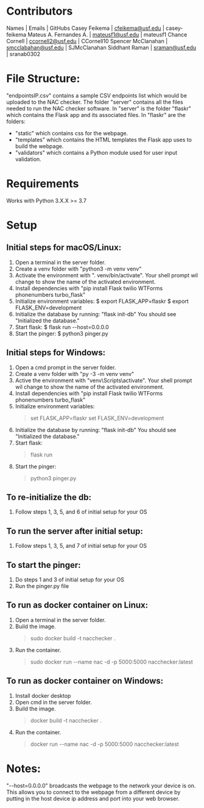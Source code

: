 # Contributors
Names                   | Emails                | GitHubs
Casey Feikema           | cfeikema@usf.edu      | casey-feikema
Mateus A. Fernandes A.  | mateusf1@usf.edu      | mateusf1
Chance Cornell          | ccornell2@usf.edu     | CCornell10
Spencer McClanahan      | smcclabahan@usf.edu   | SJMcClanahan
Siddhant Raman          | sraman@usf.edu        | sranab0302

# File Structure:
"endpointsIP.csv" contains a sample CSV endpoints list which would be uploaded to the NAC checker.
The folder "server" contains all the files needed to run the NAC checker software.
In "server" is the folder "flaskr" which contains the Flask app and its associated files.
In "flaskr" are the folders:
*   "static" which contains css for the webpage.
*   "templates" which contains the HTML templates the Flask app uses to build the webpage.
*   "validators" which contains a Python module used for user input validation.

# Requirements
Works with Python 3.X.X >= 3.7

# Setup 
## Initial steps for macOS/Linux:
1. Open a terminal in the server folder.
2. Create a venv folder with "python3 -m venv venv"
3. Activate the environment with ". venv/bin/activate". Your shell prompt wil change to
    show the name of the activated environment.
4. Install dependencies with "pip install Flask twilio WTForms phonenumbers turbo_flask"
5. Initialize environment variables: 
    $ export FLASK_APP=flaskr
    $ export FLASK_ENV=development
6. Initialize the database by running: "flask init-db"
   You should see "Initialized the database."
7. Start flask:
    $ flask run --host=0.0.0.0
8. Start the pinger:
    $ python3 pinger.py

## Initial steps for Windows:
1. Open a cmd prompt in the server folder.
2. Create a venv folder with "py -3 -m venv venv"
3. Active the environment with "venv\Scripts\activate". Your shell prompt wil change to
    show the name of the activated environment.
4. Install dependencies with "pip install Flask twilio WTForms phonenumbers turbo_flask"
5. Initialize environment variables: 
    > set FLASK_APP=flaskr
    > set FLASK_ENV=development
6. Initialize the database by running: "flask init-db"
   You should see "Initialized the database."
7. Start flask:
    > flask run
8. Start the pinger:
    > python3 pinger.py


## To re-initialize the db:
1. Follow steps 1, 3, 5, and 6 of initial setup for your OS

## To run the server after initial setup:
1. Follow steps 1, 3, 5, and 7 of initial setup for your OS

## To start the pinger:
1. Do steps 1 and 3 of initial setup for your OS
2. Run the pinger.py file

## To run as docker container on Linux:
1. Open a terminal in the server folder.
2. Build the image.
    > sudo docker build -t nacchecker .
3. Run the container.
    > sudo docker run --name nac -d -p 5000:5000 nacchecker:latest

## To run as docker container on Windows:
1. Install docker desktop
2. Open cmd in the server folder.
3. Build the image.
    > docker build -t nacchecker .
4. Run the container.
    > docker run --name nac -d -p 5000:5000 nacchecker:latest

# Notes:
"--host=0.0.0.0" broadcasts the webpage to the network your device is on. This allows you to connect to the webpage from a different device by putting in the host device ip address and port into your web browser.
